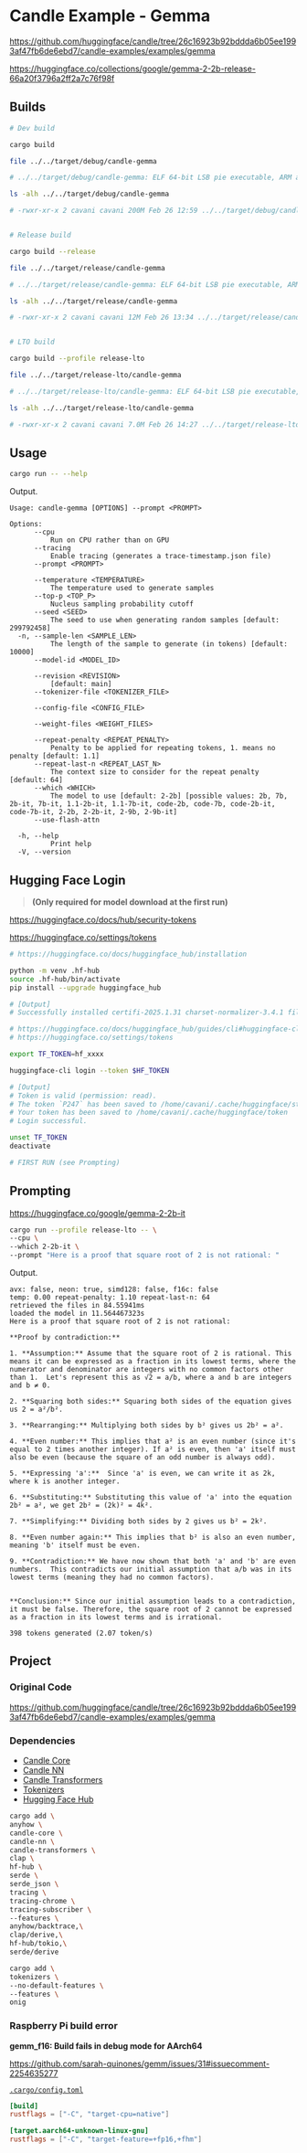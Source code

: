# Candle Example - Gemma

<https://github.com/huggingface/candle/tree/26c16923b92bddda6b05ee1993af47fb6de6ebd7/candle-examples/examples/gemma>

<https://huggingface.co/collections/google/gemma-2-2b-release-66a20f3796a2ff2a7c76f98f>

## Builds

```sh
# Dev build

cargo build

file ../../target/debug/candle-gemma

# ../../target/debug/candle-gemma: ELF 64-bit LSB pie executable, ARM aarch64, version 1 (SYSV), dynamically linked, interpreter /lib/ld-linux-aarch64.so.1, BuildID[sha1]=34a10a3e0fe967901008789cb5c17a0384618ec7, for GNU/Linux 3.7.0, with debug_info, not stripped

ls -alh ../../target/debug/candle-gemma

# -rwxr-xr-x 2 cavani cavani 200M Feb 26 12:59 ../../target/debug/candle-gemma


# Release build

cargo build --release

file ../../target/release/candle-gemma

# ../../target/release/candle-gemma: ELF 64-bit LSB pie executable, ARM aarch64, version 1 (SYSV), dynamically linked, interpreter /lib/ld-linux-aarch64.so.1, BuildID[sha1]=f1479b81d05ffdc4002a42023da52b9ec09c3db4, for GNU/Linux 3.7.0, not stripped

ls -alh ../../target/release/candle-gemma

# -rwxr-xr-x 2 cavani cavani 12M Feb 26 13:34 ../../target/release/candle-gemma


# LTO build

cargo build --profile release-lto

file ../../target/release-lto/candle-gemma

# ../../target/release-lto/candle-gemma: ELF 64-bit LSB pie executable, ARM aarch64, version 1 (SYSV), dynamically linked, interpreter /lib/ld-linux-aarch64.so.1, BuildID[sha1]=0c175911a6adfb4dcfb4a56ebe6277dd30cdd514, for GNU/Linux 3.7.0, stripped

ls -alh ../../target/release-lto/candle-gemma

# -rwxr-xr-x 2 cavani cavani 7.0M Feb 26 14:27 ../../target/release-lto/candle-gemma
```

## Usage

```sh
cargo run -- --help
```

Output.

```text
Usage: candle-gemma [OPTIONS] --prompt <PROMPT>

Options:
      --cpu
          Run on CPU rather than on GPU
      --tracing
          Enable tracing (generates a trace-timestamp.json file)
      --prompt <PROMPT>

      --temperature <TEMPERATURE>
          The temperature used to generate samples
      --top-p <TOP_P>
          Nucleus sampling probability cutoff
      --seed <SEED>
          The seed to use when generating random samples [default: 299792458]
  -n, --sample-len <SAMPLE_LEN>
          The length of the sample to generate (in tokens) [default: 10000]
      --model-id <MODEL_ID>

      --revision <REVISION>
          [default: main]
      --tokenizer-file <TOKENIZER_FILE>

      --config-file <CONFIG_FILE>

      --weight-files <WEIGHT_FILES>

      --repeat-penalty <REPEAT_PENALTY>
          Penalty to be applied for repeating tokens, 1. means no penalty [default: 1.1]
      --repeat-last-n <REPEAT_LAST_N>
          The context size to consider for the repeat penalty [default: 64]
      --which <WHICH>
          The model to use [default: 2-2b] [possible values: 2b, 7b, 2b-it, 7b-it, 1.1-2b-it, 1.1-7b-it, code-2b, code-7b, code-2b-it, code-7b-it, 2-2b, 2-2b-it, 2-9b, 2-9b-it]
      --use-flash-attn

  -h, --help
          Print help
  -V, --version
```

## Hugging Face Login

> **(Only required for model download at the first run)**

<https://huggingface.co/docs/hub/security-tokens>

<https://huggingface.co/settings/tokens>

```sh
# https://huggingface.co/docs/huggingface_hub/installation

python -m venv .hf-hub
source .hf-hub/bin/activate
pip install --upgrade huggingface_hub

# [Output]
# Successfully installed certifi-2025.1.31 charset-normalizer-3.4.1 filelock-3.17.0 fsspec-2025.2.0 huggingface_hub-0.29.1 idna-3.10 packaging-24.2 pyyaml-6.0.2 requests-2.32.3 tqdm-4.67.1 typing-extensions-4.12.2 urllib3-2.3.0

# https://huggingface.co/docs/huggingface_hub/guides/cli#huggingface-cli-login
# https://huggingface.co/settings/tokens

export TF_TOKEN=hf_xxxx

huggingface-cli login --token $HF_TOKEN

# [Output]
# Token is valid (permission: read).
# The token `P247` has been saved to /home/cavani/.cache/huggingface/stored_tokens
# Your token has been saved to /home/cavani/.cache/huggingface/token
# Login successful.

unset TF_TOKEN
deactivate

# FIRST RUN (see Prompting)
```

## Prompting

<https://huggingface.co/google/gemma-2-2b-it>

```sh
cargo run --profile release-lto -- \
--cpu \
--which 2-2b-it \
--prompt "Here is a proof that square root of 2 is not rational: "
```

Output.

```text
avx: false, neon: true, simd128: false, f16c: false
temp: 0.00 repeat-penalty: 1.10 repeat-last-n: 64
retrieved the files in 84.55941ms
loaded the model in 11.564467323s
Here is a proof that square root of 2 is not rational:

**Proof by contradiction:**

1. **Assumption:** Assume that the square root of 2 is rational. This means it can be expressed as a fraction in its lowest terms, where the numerator and denominator are integers with no common factors other than 1.  Let's represent this as √2 = a/b, where a and b are integers and b ≠ 0.

2. **Squaring both sides:** Squaring both sides of the equation gives us 2 = a²/b².

3. **Rearranging:** Multiplying both sides by b² gives us 2b² = a².

4. **Even number:** This implies that a² is an even number (since it's equal to 2 times another integer). If a² is even, then 'a' itself must also be even (because the square of an odd number is always odd).

5. **Expressing 'a':**  Since 'a' is even, we can write it as 2k, where k is another integer.

6. **Substituting:** Substituting this value of 'a' into the equation 2b² = a², we get 2b² = (2k)² = 4k².

7. **Simplifying:** Dividing both sides by 2 gives us b² = 2k².

8. **Even number again:** This implies that b² is also an even number, meaning 'b' itself must be even.

9. **Contradiction:** We have now shown that both 'a' and 'b' are even numbers.  This contradicts our initial assumption that a/b was in its lowest terms (meaning they had no common factors).


**Conclusion:** Since our initial assumption leads to a contradiction, it must be false. Therefore, the square root of 2 cannot be expressed as a fraction in its lowest terms and is irrational.

398 tokens generated (2.07 token/s)
```

## Project

### Original Code

<https://github.com/huggingface/candle/tree/26c16923b92bddda6b05ee1993af47fb6de6ebd7/candle-examples/examples/gemma>

### Dependencies

- [Candle Core](https://crates.io/crates/candle-core)
- [Candle NN](https://crates.io/crates/candle-nn)
- [Candle Transformers](https://crates.io/crates/candle-transformers)
- [Tokenizers](https://crates.io/crates/tokenizers)
- [Hugging Face Hub](https://crates.io/crates/hf-hub)

```sh
cargo add \
anyhow \
candle-core \
candle-nn \
candle-transformers \
clap \
hf-hub \
serde \
serde_json \
tracing \
tracing-chrome \
tracing-subscriber \
--features \
anyhow/backtrace,\
clap/derive,\
hf-hub/tokio,\
serde/derive

cargo add \
tokenizers \
--no-default-features \
--features \
onig
```

### Raspberry Pi build error

**gemm_f16: Build fails in debug mode for AArch64**

<https://github.com/sarah-quinones/gemm/issues/31#issuecomment-2254635277>

[`.cargo/config.toml`](./.cargo/config.toml)

```toml
[build]
rustflags = ["-C", "target-cpu=native"]

[target.aarch64-unknown-linux-gnu]
rustflags = ["-C", "target-feature=+fp16,+fhm"]
```
